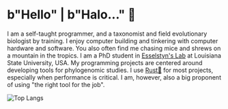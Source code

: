 # b"Hello" | b"Halo..." 👋

I am a self-taught programmer, and a taxonomist and field evolutionary biologist by training. I enjoy computer building and tinkering with computer hardware and software. You also often find me chasing mice and shrews on a mountain in the tropics. I am a PhD student in [Esselstyn's Lab](https://esselstyn.github.io/) at Louisiana State University, USA. My programming projects are centered around developing tools for phylogenomic studies. I use [Rust🦀](https://www.rust-lang.org/) for most projects, especially when performance is critical. I am, however, also a big proponent of using "the right tool for the job".

![Top Langs](https://github-readme-stats.vercel.app/api/top-langs/?username=hhandika&hide=CSS,html,Makefile&langs_count=10&theme=tokyonight&layout=compact)
